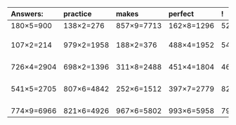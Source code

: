 | Answers: | practice | makes | perfect | ! |
| :--- | :--- | :--- | :--- | :--- |
| 180×5=900 | 138×2=276 | 857×9=7713 | 162×8=1296 | 520×8=4160 | 
|   |   |   |   |   | 
|   |   |   |   |   | 
|   |   |   |   |   | 
| 107×2=214 | 979×2=1958 | 188×2=376 | 488×4=1952 | 546×5=2730 | 
|   |   |   |   |   | 
|   |   |   |   |   | 
|   |   |   |   |   | 
|   |   |   |   |   | 
| 726×4=2904 | 698×2=1396 | 311×8=2488 | 451×4=1804 | 468×7=3276 | 
|   |   |   |   |   | 
|   |   |   |   |   | 
|   |   |   |   |   | 
|   |   |   |   |   | 
| 541×5=2705 | 807×6=4842 | 252×6=1512 | 397×7=2779 | 828×6=4968 | 
|   |   |   |   |   | 
|   |   |   |   |   | 
|   |   |   |   |   | 
|   |   |   |   |   | 
| 774×9=6966 | 821×6=4926 | 967×6=5802 | 993×6=5958 | 792×5=3960 | 
